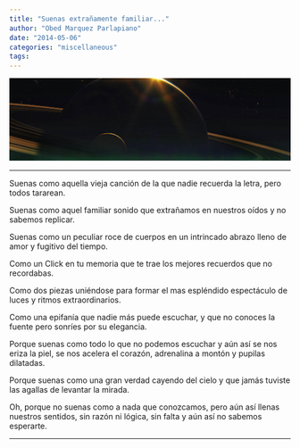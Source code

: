 ```yaml
---
title: "Suenas extrañamente familiar..."
author: "Obed Marquez Parlapiano"
date: "2014-05-06"
categories: "miscellaneous"
tags:
---
```


[![under_a_different_sun_by_tylercreatesworlds-d7h6xf12222](../images/under_a_different_sun_by_tylercreatesworlds-d7h6xf12222.jpg)](https://obedparla.com/wp-content/uploads/2014/05/under_a_different_sun_by_tylercreatesworlds-d7h6xf12222.jpg)

* * *

Suenas como aquella vieja canción de la que nadie recuerda la letra, pero todos tararean.

Suenas como aquel familiar sonido que extrañamos en nuestros oídos y no sabemos replicar.

Suenas como un peculiar roce de cuerpos en un intrincado abrazo lleno de amor y fugitivo del tiempo.

Como un Click en tu memoria que te trae los mejores recuerdos que no recordabas.

Como dos piezas uniéndose para formar el mas espléndido espectáculo de luces y ritmos extraordinarios.

Como una epifanía que nadie más puede escuchar, y que no conoces la fuente pero sonríes por su elegancia.

Porque suenas como todo lo que no podemos escuchar y aún así se nos eriza la piel, se nos acelera el corazón, adrenalina a montón y pupilas dilatadas.

Porque suenas como una gran verdad cayendo del cielo y que jamás tuviste las agallas de levantar la mirada.

Oh, porque no suenas como a nada que conozcamos, pero aún así llenas nuestros sentidos, sin razón ni lógica, sin falta y aún así no sabemos esperarte.

* * *
